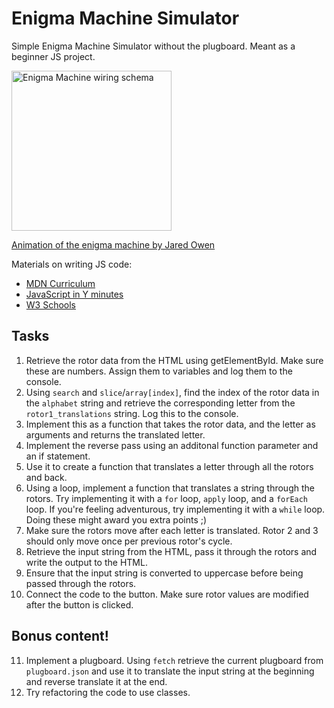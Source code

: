 # Enigma Machine Simulator

Simple Enigma Machine Simulator without the plugboard. Meant as a beginner JS project.

<a title="MesserWoland, CC BY-SA 3.0 &lt;http://creativecommons.org/licenses/by-sa/3.0/&gt;, via Wikimedia Commons" href="https://commons.wikimedia.org/wiki/File:Enigma_wiring_kleur.svg"><img width="256" alt="Enigma Machine wiring schema" src="https://upload.wikimedia.org/wikipedia/commons/thumb/5/53/Enigma_wiring_kleur.svg/256px-Enigma_wiring_kleur.svg.png?20150307085423"></a>

[Animation of the enigma machine by Jared Owen](https://www.youtube.com/watch?v=ybkkiGtJmkM)

Materials on writing JS code:
- [MDN Curriculum](https://developer.mozilla.org/en-US/curriculum/core/javascript-fundamentals/)
- [JavaScript in Y minutes](https://learnxinyminutes.com/docs/javascript/)
- [W3 Schools](https://www.w3schools.com/js/)

## Tasks

1. Retrieve the rotor data from the HTML using getElementById. Make sure these are numbers. Assign them to variables and log them to the console.
2. Using `search` and `slice`/`array[index]`, find the index of the rotor data in the `alphabet` string and retrieve the corresponding letter from the `rotor1_translations` string. Log this to the console.
3. Implement this as a function that takes the rotor data, and the letter as arguments and returns the translated letter.
4. Implement the reverse pass using an additonal function parameter and an if statement.
5. Use it to create a function that translates a letter through all the rotors and back.
6. Using a loop, implement a function that translates a string through the rotors. Try implementing it with a `for` loop, `apply` loop, and a `forEach` loop. If you're feeling adventurous, try implementing it with a `while` loop. Doing these might award you extra points ;)
7. Make sure the rotors move after each letter is translated. Rotor 2 and 3 should only move once per previous rotor's cycle.
8. Retrieve the input string from the HTML, pass it through the rotors and write the output to the HTML.
9. Ensure that the input string is converted to uppercase before being passed through the rotors.
10. Connect the code to the button. Make sure rotor values are modified after the button is clicked.

## Bonus content!
11. Implement a plugboard. Using `fetch` retrieve the current plugboard from `plugboard.json` and use it to translate the input string at the beginning and reverse translate it at the end.
12. Try refactoring the code to use classes.